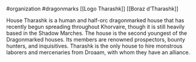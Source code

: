 #organization #dragonmarks [[Logo Tharashk]] [[Boraz d’Tharashk]]

House Tharashk is a human and half-orc dragonmarked house that has recently begun spreading throughout Khorvaire, though it is still heavily based in the Shadow Marches. The house is the second youngest of the Dragonmarked houses. Its members are renowned prospectors, bounty hunters, and inquisitives. Tharashk is the only house to hire monstrous laborers and mercenaries from Droaam, with whom they have an alliance.
